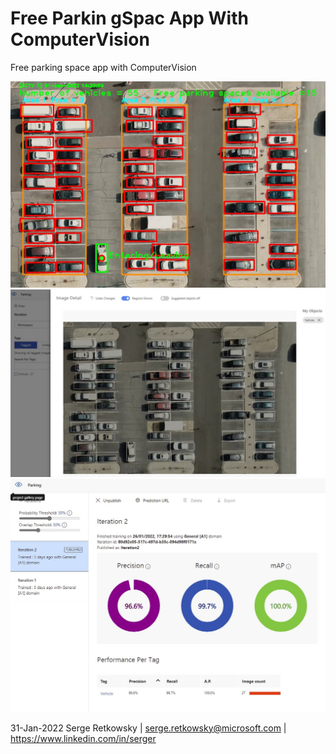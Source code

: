 # Free Parkin gSpac App With ComputerVision
Free parking space app with ComputerVision

<img src = "images/result.jpg">
<img src = "cv1.jpg">
<img src = "cv2.jpg">


31-Jan-2022
Serge Retkowsky | serge.retkowsky@microsoft.com | https://www.linkedin.com/in/serger
